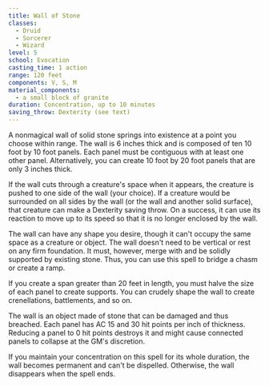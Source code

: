 ```yaml
---
title: Wall of Stone
classes:
  - Druid
  - Sorcerer
  - Wizard
level: 5
school: Evocation
casting_time: 1 action
range: 120 feet
components: V, S, M
material_components:
  - a small block of granite
duration: Concentration, up to 10 minutes
saving_throw: Dexterity (see text)
---
```


A nonmagical wall of solid stone springs into existence at a point you choose within range. The wall is 6 inches thick and is composed of ten 10 foot  by 10 foot panels. Each panel must be contiguous with at least one other panel. Alternatively, you can create 10 foot by 20 foot panels that are only 3 inches thick.

If the wall cuts through a creature's space when it appears, the creature is pushed to one side of the wall (your choice). If a creature would be surrounded on all sides by the wall (or the wall and another solid surface), that creature can make a Dexterity saving throw. On a success, it can use its reaction to move up to its speed so that it is no longer enclosed by the wall.

The wall can have any shape you desire, though it can't occupy the same space as a creature or object. The wall doesn't need to be vertical or rest on any firm foundation. It must, however, merge with and be solidly supported by existing stone. Thus, you can use this spell to bridge a chasm or create a ramp.

If you create a span greater than 20 feet in length, you must halve the size of each panel to create supports. You can crudely shape the wall to create crenellations, battlements, and so on.

The wall is an object made of stone that can be damaged and thus breached. Each panel has AC 15 and 30 hit points per inch of thickness. Reducing a panel to 0 hit points destroys it and might cause connected panels to collapse at the GM's discretion.

If you maintain your concentration on this spell for its whole duration, the wall becomes permanent and can't be dispelled. Otherwise, the wall disappears when the spell ends.
